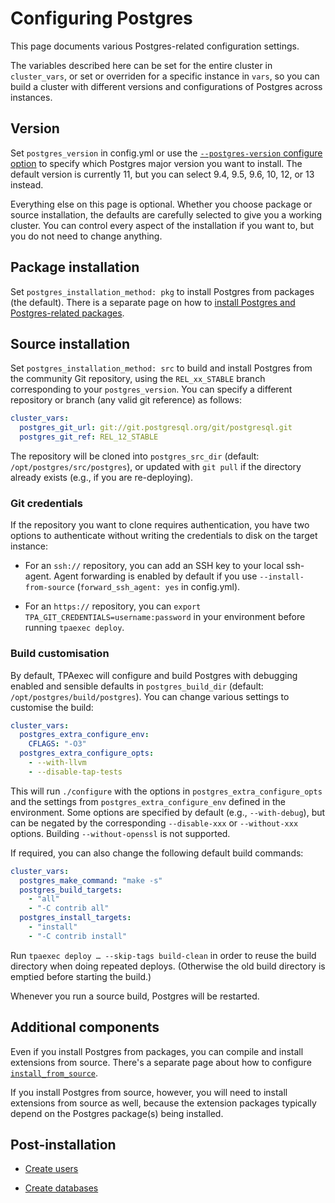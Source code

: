 # Configuring Postgres

This page documents various Postgres-related configuration settings.

The variables described here can be set for the entire cluster in
``cluster_vars``, or set or overriden for a specific instance in
``vars``, so you can build a cluster with different versions and
configurations of Postgres across instances.

## Version

Set ``postgres_version`` in config.yml or use the
[``--postgres-version`` configure option](../tpaexec-configure.md#software-versions)
to specify which Postgres major version you want to install. The default
version is currently 11, but you can select 9.4, 9.5, 9.6, 10, 12, or 13
instead.

Everything else on this page is optional. Whether you choose package or
source installation, the defaults are carefully selected to give you a
working cluster. You can control every aspect of the installation if you
want to, but you do not need to change anything.

## Package installation

Set ``postgres_installation_method: pkg`` to install Postgres from
packages (the default). There is a separate page on how to
[install Postgres and Postgres-related packages](postgres_packages.md).

## Source installation

Set ``postgres_installation_method: src`` to build and install Postgres
from the community Git repository, using the ``REL_xx_STABLE`` branch
corresponding to your ``postgres_version``. You can specify a different
repository or branch (any valid git reference) as follows:

```yaml
cluster_vars:
  postgres_git_url: git://git.postgresql.org/git/postgresql.git
  postgres_git_ref: REL_12_STABLE
```

The repository will be cloned into ``postgres_src_dir`` (default:
``/opt/postgres/src/postgres``), or updated with ``git pull`` if the
directory already exists (e.g., if you are re-deploying).

### Git credentials

If the repository you want to clone requires authentication, you have
two options to authenticate without writing the credentials to disk on
the target instance:

* For an ``ssh://`` repository, you can add an SSH key to your local
  ssh-agent. Agent forwarding is enabled by default if you use
  ``--install-from-source`` (``forward_ssh_agent: yes`` in config.yml).

* For an ``https://`` repository, you can
  ``export TPA_GIT_CREDENTIALS=username:password`` in your environment
  before running ``tpaexec deploy``.

### Build customisation

By default, TPAexec will configure and build Postgres with debugging
enabled and sensible defaults in ``postgres_build_dir`` (default:
``/opt/postgres/build/postgres``). You can change various settings to
customise the build:

```yaml
cluster_vars:
  postgres_extra_configure_env:
    CFLAGS: "-O3"
  postgres_extra_configure_opts:
    - --with-llvm
    - --disable-tap-tests
```

This will run ``./configure`` with the options in
``postgres_extra_configure_opts`` and the settings from
``postgres_extra_configure_env`` defined in the environment. Some
options are specified by default (e.g., ``--with-debug``), but can be
negated by the corresponding ``--disable-xxx`` or ``--without-xxx``
options. Building ``--without-openssl`` is not supported.

If required, you can also change the following default build commands:

```yaml
cluster_vars:
  postgres_make_command: "make -s"
  postgres_build_targets:
    - "all"
    - "-C contrib all"
  postgres_install_targets:
    - "install"
    - "-C contrib install"
```

Run ``tpaexec deploy … --skip-tags build-clean`` in order to reuse the
build directory when doing repeated deploys. (Otherwise the old build
directory is emptied before starting the build.)

Whenever you run a source build, Postgres will be restarted.

## Additional components

Even if you install Postgres from packages, you can compile and install
extensions from source. There's a separate page about how to configure
[``install_from_source``](install_from_source.md).

If you install Postgres from source, however, you will need to install
extensions from source as well, because the extension packages typically
depend on the Postgres package(s) being installed.

## Post-installation

* [Create users](postgres_users.md)

* [Create databases](postgres_databases.md)
